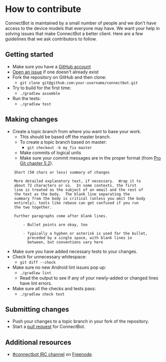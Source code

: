 # How to contribute

ConnectBot is maintained by a small number of people and we don't have access to the device models that everyone may have. We want your help in solving issues that make ConnectBot a better client. Here are a few guidelines that we ask contributors to follow.

## Getting started

* Make sure you have a [GitHub account](https://github.com/signup/free)
* [Open an issue](https://github.com/connectbot/connectbot/issues) if one doesn't already exist
* Fork the repository on GitHub and then clone:
  * `git clone git@github.com:your-username/connectbot.git`
* Try to build for the first time:
  * `./gradlew assemble`
* Run the tests:
  * `./gradlew test`

## Making changes

* Create a topic branch from where you want to base your work.
  * This should be based off the master branch.
  * To create a topic branch based on master:
    * `git checkout -b my_fix master`
  * Make commits of logical units
  * Make sure your commit messages are in the proper format (from [Pro Git chapter 5.2](https://git-scm.com/book/en/v2/Distributed-Git-Contributing-to-a-Project)).
````
    Short (50 chars or less) summary of changes

    More detailed explanatory text, if necessary.  Wrap it to
    about 72 characters or so.  In some contexts, the first
    line is treated as the subject of an email and the rest of
    the text as the body.  The blank line separating the
    summary from the body is critical (unless you omit the body
    entirely); tools like rebase can get confused if you run
    the two together.

    Further paragraphs come after blank lines.

        - Bullet points are okay, too

        - Typically a hyphen or asterisk is used for the bullet,
          preceded by a single space, with blank lines in
          between, but conventions vary here
````
  * Make sure you have added necessary tests to your changes.
  * Check for unnecessary whitespace:
    * `git diff --check`
  * Make sure no new Android lint issues pop up:
    * `./gradlew lint`
    * Read the output to see if any of your newly-added or changed lines have lint errors.
  * Make sure all the checks and tests pass:
    * `./gradlew check test`

## Submitting changes

* Push your changes to a topic branch in your fork of the repository.
* Start a [pull request](https://github.com/connectbot/connectbot/compare/) for ConnectBot.

## Additional resources

* [#connectbot IRC channel](http://webchat.freenode.net/?channels=%23connectbot&uio=OT10cnVlJjExPTIwNQa5) on [Freenode](https://freenode.net/).
